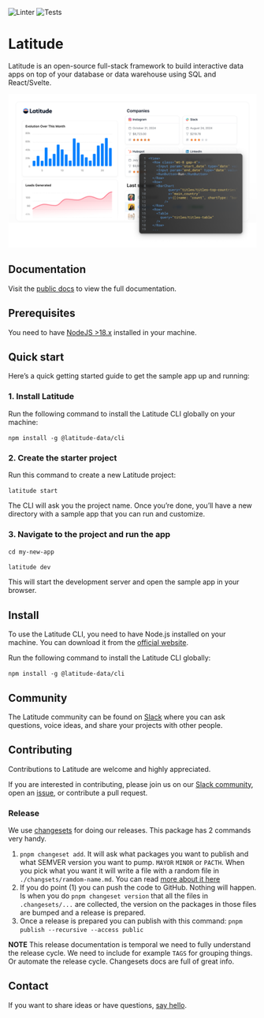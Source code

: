 ![Linter](https://github.com/latitude-dev/latitude/actions/workflows/linter.yml/badge.svg)
![Tests](https://github.com/latitude-dev/latitude/actions/workflows/test.yml/badge.svg)

# Latitude

Latitude is an open-source full-stack framework to build interactive data apps
on top of your database or data warehouse using SQL and React/Svelte.

![Sample project](assets/hero.png)

## Documentation

Visit the [public docs](https://latitude-21.mintlify.app/) to view the full documentation.

## Prerequisites

You need to have [NodeJS >18.x](https://nodejs.org/en) installed in your
machine.

## Quick start

Here’s a quick getting started guide to get the sample app up and running:

### 1. Install Latitude

Run the following command to install the Latitude CLI globally on your machine:

`npm install -g @latitude-data/cli`

### 2. Create the starter project

Run this command to create a new Latitude project:

`latitude start`

The CLI will ask you the project name. Once you’re done, you’ll have a new
directory with a sample app that you can run and customize.

### 3. Navigate to the project and run the app

`cd my-new-app`

`latitude dev`

This will start the development server and open the sample app in your browser.

## Install

To use the Latitude CLI, you need to have Node.js installed on your machine.
You can download it from the [official website](https://nodejs.org/en).

Run the following command to install the Latitude CLI globally:

`npm install -g @latitude-data/cli`

## Community

The Latitude community can be found on
[Slack](https://trylatitude.slack.com/join/shared_invite/zt-17dyj4elt-rwM~h2OorAA3NtgmibhnLA#/shared-invite/email)
where you can ask questions, voice ideas, and share your projects with other
people.

## Contributing

Contributions to Latitude are welcome and highly appreciated.

If you are interested in contributing, please join us on our [Slack
community](https://trylatitude.slack.com/join/shared_invite/zt-17dyj4elt-rwM~h2OorAA3NtgmibhnLA#/shared-invite/email),
open an [issue](https://github.com/evidence-dev/evidence/issues/new), or
contribute a pull request.

### Release

We use [changesets](https://github.com/changesets/changesets) for doing our
releases. This package has 2 commands very handy.

1. `pnpm changeset add`. It will ask what packages you want to publish and what
   SEMVER version you want to pump. `MAYOR` `MINOR` or `PACTH`. When you pick
   what you want it will write a file with a random file in
   `./changsets/ramdom-name.md`. You can read [more about it here](https://github.com/changesets/changesets/blob/main/docs/detailed-explanation.md)
2. If you do point (1) you can push the code to GitHub. Nothing will happen. Is
   when you do `pnpm changeset version` that all the files in `.changesets/...`
   are collected, the version on the packages in those files are bumped and a
   release is prepared.
3. Once a release is prepared you can publish with this command: `pnpm publish --recursive --access public`

**NOTE** This release documentation is temporal we need to fully understand the
release cycle. We need to include for example `TAGS` for grouping things. Or
automate the release cycle. Changesets docs are full of great info.

## Contact

If you want to share ideas or have questions, [say
hello](https://www.notion.so/4086e35ef7c14a6da14c1c9ce1c6be32?pvs=21).
